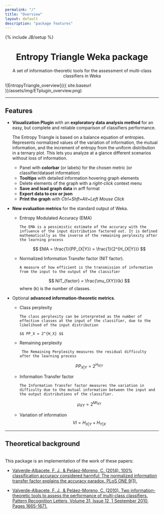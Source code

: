 ```yaml
---
permalink: "/"
title: "Overview"
layout: default
description: "package features"
---
```


{% include JB/setup %}

<h1 style="text-align:center;">Entropy Triangle Weka package</h1>

<p style="text-align:center;">A set of information-theoretic tools for the assessment of multi-class classifiers in Weka</p>

![EntropyTriangle_overview]({{ site.baseurl }}/assets/img/ETplugin_overview.png)

---

## Features

* **Visualization Plugin** with an **exploratory data analysis method** for an easy, but complete and reliable comparison of classifiers performance.

    The Entropy Triangle is based on a balance equation of entropies.
    Represents normalized values of the variation of information, the mutual information, and the increment of entropy from the uniform distribution in a ternary plot. This lets you analyze at a glance different scenarios without loss of information.

  * Panel with **colorbar** (or labels) for the chosen metric (or classifier/dataset information)
  * **Tooltips** with detailed information hovering graph elements
  * Delete elements of the graph with a *right-click* context menu
  * **Save and load graph data** in arff format
  * **Export data to csv or json**
  * **Print the graph** with *Ctrl+Shft+Alt+Left Mouse Click*

* **New evaluation metrics** for the standard output of Weka.
  * Entropy Modulated Accuracy (EMA)

        The EMA is a pessimistic estimate of the accuracy with the influence of the input distribution factored out. It is defined mathematically as the inverse of the remaining perplexity after the learning process

    $$ EMA = \frac{1}{PP_{X|Y}} = \frac{1}{2^{H_{X|Y}}} $$


  * Normalized Information Transfer factor (NIT factor).

        A measure of how efficient is the transmission of information from the input to the output of the classifier

    $$ NIT_{factor} = \frac{\mu_{XY}}{k} $$
        where \(k\) is the number of classes.

* Optional **advanced information-theoretic metrics**.
  * Class perplexity

        The class perplexity can be interpreted as the number of effective classes at the input of the classifier, due to the likelihood of the input distribution

        $$ PP_X = 2^{H_X} $$

  * Remaining perplexity

         The Remaining Perplexity measures the residual difficulty after the learning process
    $$ PP_{X|Y} = 2^{H_{X|Y}} $$

  * Information Transfer factor

        The Information Transfer factor measures the variation in difficulty due to the mutual information between the input and the output distributions of the classifier.
    $$ \mu_{XY} = 2^{MI_{XY}} $$

  * Variation of information
    $$ VI = H_{X|Y} + H_{Y|X} $$


---

## Theoretical background
<br>
This package is an implementation of the work of these papers:

* [Valverde-Albacete, F. J., & Peláez-Moreno, C. (2014). 100% classification accuracy considered harmful: The normalized information transfer factor explains the accuracy paradox. PLoS ONE 9(1).](http://dx.doi.org/10.1371/journal.pone.0084217)

* [Valverde-Albacete, F. J., & Peláez-Moreno, C. (2010). Two information-theoretic tools to assess the performance of multi-class classifiers. Pattern Recognition Letters, Volume 31, Issue 12, 1 September 2010, Pages 1665-1671.](http://dx.doi.org/10.1016/j.patrec.2010.05.017)
